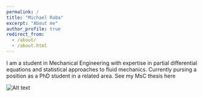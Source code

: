 ```yaml
---
permalink: /
title: "Michael Raba"
excerpt: "About me"
author_profile: true
redirect_from: 
  - /about/
  - /about.html
---
```


I am a student in Mechanical Engineering with expertise in partial differential equations and statistical approaches to fluid mechanics.
Currently pursing a position as a PhD student in a related area. See my MsC thesis here

<img src="/images/m5.gif" alt="Alt text">
